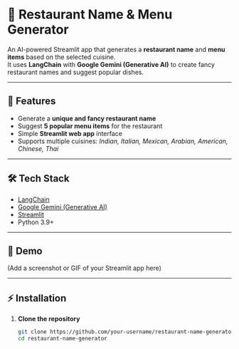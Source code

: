 # 🍴 Restaurant Name & Menu Generator  

An AI-powered Streamlit app that generates a **restaurant name** and **menu items** based on the selected cuisine.  
It uses **LangChain** with **Google Gemini (Generative AI)** to create fancy restaurant names and suggest popular dishes.  

---

## 🚀 Features  
- Generate a **unique and fancy restaurant name**  
- Suggest **5 popular menu items** for the restaurant  
- Simple **Streamlit web app** interface  
- Supports multiple cuisines: *Indian, Italian, Mexican, Arabian, American, Chinese, Thai*  

---

## 🛠️ Tech Stack  
- [LangChain](https://www.langchain.com/)  
- [Google Gemini (Generative AI)](https://ai.google/)  
- [Streamlit](https://streamlit.io/)  
- Python 3.9+  

---

## 📸 Demo  
(Add a screenshot or GIF of your Streamlit app here)  

---

## ⚡ Installation  

1. **Clone the repository**  
   ```bash
   git clone https://github.com/your-username/restaurant-name-generator.git
   cd restaurant-name-generator
